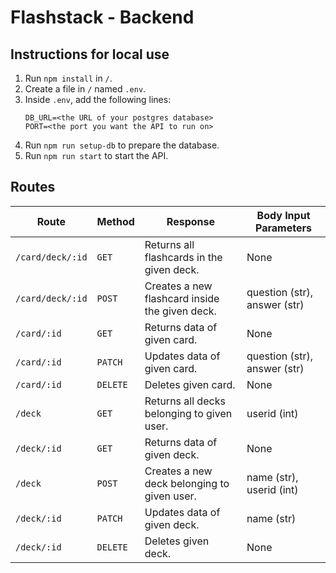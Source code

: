 # Flashstack - Backend

## Instructions for local use

1. Run `npm install` in `/`.
2. Create a file in `/` named `.env`.
3. Inside `.env`, add the following lines:
    ```
    DB_URL=<the URL of your postgres database>
    PORT=<the port you want the API to run on>
    ```
4. Run `npm run setup-db` to prepare the database.
5. Run `npm run start` to start the API.

## Routes


| Route | Method | Response | Body Input Parameters
| --- | --- | --- | --- |
| `/card/deck/:id` | `GET` | Returns all flashcards in the given deck. | None
| `/card/deck/:id` | `POST` | Creates a new flashcard inside the given deck. | question (str), answer (str)
| `/card/:id` | `GET` | Returns data of given card. | None
| `/card/:id` | `PATCH` | Updates data of given card. | question (str), answer (str)
| `/card/:id` | `DELETE` | Deletes given card. | None
| `/deck` | `GET` | Returns all decks belonging to given user. | userid (int)
| `/deck/:id` | `GET` | Returns data of given deck. | None
| `/deck` | `POST` | Creates a new deck belonging to given user. | name (str), userid (int)
| `/deck/:id` | `PATCH` | Updates data of given deck. | name (str)
| `/deck/:id` | `DELETE` | Deletes given deck. | None

